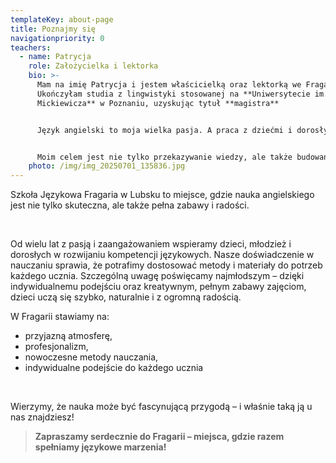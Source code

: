```yaml
---
templateKey: about-page
title: Poznajmy się
navigationpriority: 0
teachers:
  - name: Patrycja
    role: Założycielka i lektorka
    bio: >-
      Mam na imię Patrycja i jestem właścicielką oraz lektorką we Fragarii.
      Ukończyłam studia z lingwistyki stosowanej na **Uniwersytecie im. Adama
      Mickiewicza** w Poznaniu, uzyskując tytuł **magistra**


      Język angielski to moja wielka pasja. A praca z dziećmi i dorosłymi daje mi ogromną satysfakcję. Każdy postęp moich kursantów to dla mnie prawdziwa radość i motywacja do dalszego działania.


      Moim celem jest nie tylko przekazywanie wiedzy, ale także budowanie pewności siebie w komunikacji w języku angielskim.
    photo: /img/img_20250701_135836.jpg
---
```

Szkoła Językowa Fragaria w Lubsku to miejsce, gdzie nauka angielskiego jest nie tylko skuteczna, ale także pełna zabawy i radości.

<br/>

Od wielu lat z pasją i zaangażowaniem wspieramy dzieci, młodzież i dorosłych w rozwijaniu kompetencji językowych. Nasze doświadczenie w nauczaniu sprawia, że potrafimy dostosować metody i materiały do potrzeb każdego ucznia. Szczególną uwagę poświęcamy najmłodszym – dzięki indywidualnemu podejściu oraz kreatywnym, pełnym zabawy zajęciom, dzieci uczą się szybko, naturalnie i z ogromną radością.

W Fragarii stawiamy na:

* przyjazną atmosferę,
* profesjonalizm,
* nowoczesne metody nauczania,
* indywidualne podejście do każdego ucznia

<br/>

Wierzymy, że nauka może być fascynującą przygodą – i właśnie taką ją u nas znajdziesz!

> **Zapraszamy serdecznie do Fragarii – miejsca, gdzie razem spełniamy językowe marzenia!**